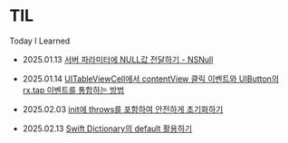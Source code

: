 # TIL

Today I Learned

- 2025.01.13 [서버 파라미터에 NULL값 전달하기 - NSNull](./iOS/서버%20파라미터에%20NULL%20값%20전달하기.md)

- 2025.01.14 [UITableViewCell에서 contentView 클릭 이벤트와 UIButton의 rx.tap 이벤트를 통합하는 방법](./iOS/UITableViewCell에서%20contentView%20클릭%20이벤트와%20UIButton의%20rx.tap%20이벤트를%20통합하는%20방법.md)

- 2025.02.03 [init에 throws를 포함하여 안전하게 초기화하기](./iOS/init에%20throws를%20포함하여%20안전하게%20초기화하기.md)

- 2025.02.13 [Swift Dictionary의 default 활용하기](./Swift/딕셔너리%20default%20Value활용하기.md)
